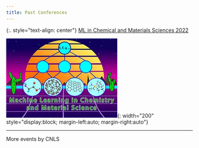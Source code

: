 ```yaml
---
title: Past Conferences
---
```


{:. style="text-align: center"} 
[ML in Chemical and Materials Sciences 2022](https://web.cvent.com/event/98d693ec-2328-4e76-bf46-c88d714cb55a/summary)

![](/assets/past_events/2023-logo.webp){: width="200" style="display:block; margin-left:auto; margin-right:auto"}     

--------------------       
More events by CNLS
